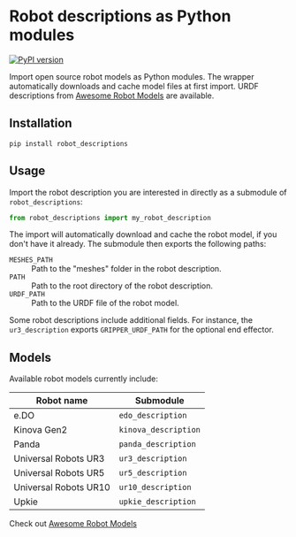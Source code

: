 # Robot descriptions as Python modules

[![PyPI version](https://img.shields.io/pypi/v/robot_descriptions)](https://pypi.org/project/robot_descriptions/)

Import open source robot models as Python modules. The wrapper automatically downloads and cache model files at first import. URDF descriptions from [Awesome Robot Models](https://github.com/stephane-caron/awesome-robot-models) are available.

## Installation

```console
pip install robot_descriptions
```

## Usage

Import the robot description you are interested in directly as a submodule of ``robot_descriptions``:

```python
from robot_descriptions import my_robot_description
```

The import will automatically download and cache the robot model, if you don't have it already. The submodule then exports the following paths:

<dl>
    <dt>
        <code>MESHES_PATH</code>
    </dt>
    <dd>
        Path to the "meshes" folder in the robot description.
    </dd>
    <dt>
        <code>PATH</code>
    </dt>
    <dd>
        Path to the root directory of the robot description.
    </dd>
    <dt>
        <code>URDF_PATH</code>
    </dt>
    <dd>
        Path to the URDF file of the robot model.
    </dd>
</dl>

Some robot descriptions include additional fields. For instance, the ``ur3_description`` exports ``GRIPPER_URDF_PATH`` for the optional end effector.

## Models

Available robot models currently include:

| Robot name            | Submodule            |
| --------------------- | -------------------- |
| e.DO                  | `edo_description`    |
| Kinova Gen2           | `kinova_description` |
| Panda                 | `panda_description`  |
| Universal Robots UR3  | `ur3_description`    |
| Universal Robots UR5  | `ur5_description`    |
| Universal Robots UR10 | `ur10_description`   |
| Upkie                 | `upkie_description`  |

Check out [Awesome Robot Models](https://github.com/stephane-caron/awesome-robot-models)
